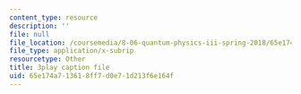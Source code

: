 ```yaml
---
content_type: resource
description: ''
file: null
file_location: /coursemedia/8-06-quantum-physics-iii-spring-2018/65e174a713618ff7d0e71d213f6e164f_zUHOeWom7qs.srt
file_type: application/x-subrip
resourcetype: Other
title: 3play caption file
uid: 65e174a7-1361-8ff7-d0e7-1d213f6e164f
---
```

